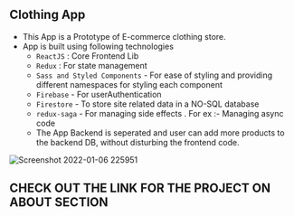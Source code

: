 ## Clothing App
- This App is a Prototype of E-commerce clothing store.
- App is built using following technologies
  - ```ReactJS```  :  Core Frontend Lib
  - ```Redux``` :  For state management
  - ```Sass and Styled Components``` - For ease of styling and providing different namespaces for styling each component
  - ```Firebase``` - For userAuthentication
  - ```Firestore``` - To store site related data in a NO-SQL database
  - ```redux-saga``` - For managing side effects . For ex :- Managing async code
  - The App Backend is seperated and user can add more products to the backend DB, without disturbing the frontend code.

![Screenshot 2022-01-06 225951](https://user-images.githubusercontent.com/48837539/148424999-e9bddeed-6d09-4ee4-8116-5c2ee93ad82d.png)

## CHECK OUT THE LINK FOR THE PROJECT ON ABOUT SECTION
